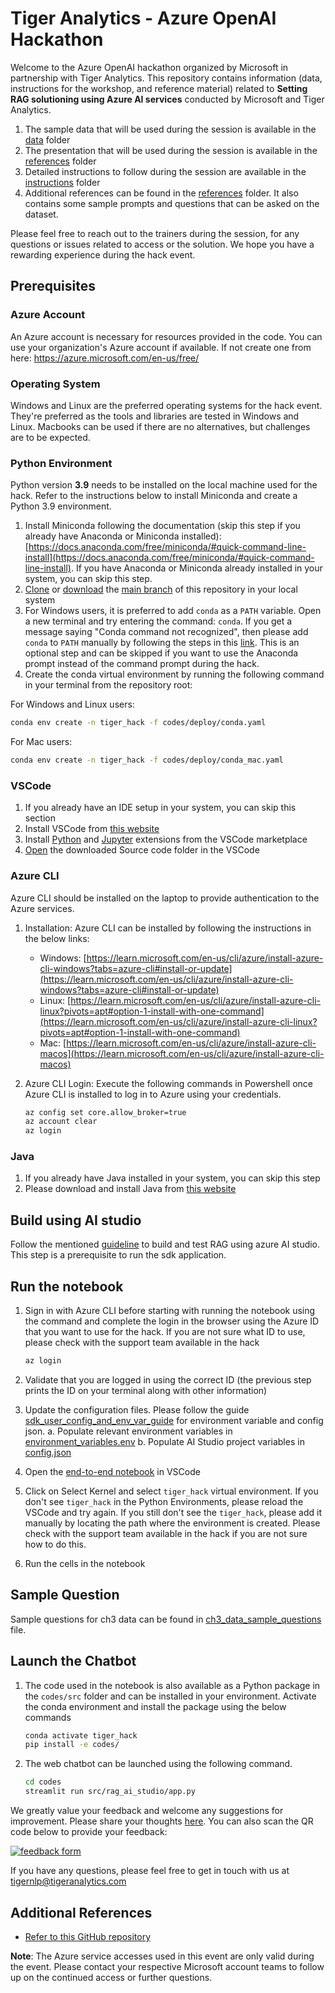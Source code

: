 # Tiger Analytics - Azure OpenAI Hackathon

Welcome to the Azure OpenAI hackathon organized by Microsoft in partnership with Tiger Analytics. This repository contains information (data, instructions for the workshop, and reference material) related to **Setting RAG solutioning using Azure AI services** conducted by Microsoft and Tiger Analytics.

1. The sample data that will be used during the session is available in the [data](data) folder
2. The presentation that will be used during the session is available in the [references](references) folder
3. Detailed instructions to follow during the session are available in the [instructions](instructions) folder
4. Additional references can be found in the [references](references) folder. It also contains some sample prompts and questions that can be asked on the dataset.

Please feel free to reach out to the trainers during the session, for any questions or issues related to access or the
solution. We hope you have a rewarding experience during the hack event.

## Prerequisites

### Azure Account

An Azure account is necessary for resources provided in the code. You can use your organization's Azure account if available. If not create one from here: <https://azure.microsoft.com/en-us/free/>

### Operating System

Windows and Linux are the preferred operating systems for the hack event. They're preferred as the tools and libraries are tested in Windows and Linux. Macbooks can be used if there are no alternatives, but challenges are to be expected.

### Python Environment

Python version **3.9** needs to be installed on the local machine used for the hack. Refer to the instructions below to install Miniconda and create a Python 3.9 environment.

1. Install Miniconda following the documentation (skip this step if you already have Anaconda or Miniconda installed): [https://docs.anaconda.com/free/miniconda/#quick-command-line-install](https://docs.anaconda.com/free/miniconda/#quick-command-line-install). If you have Anaconda or Miniconda already installed in your system, you can skip this step.
2. [Clone](https://docs.github.com/en/repositories/creating-and-managing-repositories/cloning-a-repository) or [download](https://docs.github.com/en/repositories/working-with-files/using-files/downloading-source-code-archives#downloading-source-code-archives-from-the-repository-view) the [main branch](https://github.com/tiger-openai-hackathon/hacks) of this repository in your local system
3. For Windows users, it is preferred to add `conda` as a `PATH` variable. Open a new terminal and try entering the command: `conda`. If you get a message saying "Conda command not recognized", then please add `conda` to `PATH` manually by following the steps in this [link](https://saturncloud.io/blog/solving-the-conda-command-not-recognized-issue-on-windows-10/). This is an optional step and can be skipped if you want to use the Anaconda prompt instead of the command prompt during the hack.
4. Create the conda virtual environment by running the following command in your terminal from the repository root:

For Windows and Linux users:

```bash
conda env create -n tiger_hack -f codes/deploy/conda.yaml
```

For Mac users:

```bash
conda env create -n tiger_hack -f codes/deploy/conda_mac.yaml
```

### VSCode

1. If you already have an IDE setup in your system, you can skip this section
2. Install VSCode from [this website](https://code.visualstudio.com/download)
3. Install [Python](https://marketplace.visualstudio.com/items?itemName=ms-python.python) and [Jupyter](https://marketplace.visualstudio.com/items?itemName=ms-toolsai.jupyter) extensions from the VSCode marketplace
4. [Open](https://code.visualstudio.com/docs/editor/workspaces#_how-do-i-open-a-vs-code-workspace) the downloaded Source code folder in the VSCode

### Azure CLI

Azure CLI should be installed on the laptop to provide authentication to the Azure services.

1. Installation:
   Azure CLI can be installed by following the instructions in the below links:

   * Windows: [https://learn.microsoft.com/en-us/cli/azure/install-azure-cli-windows?tabs=azure-cli#install-or-update](https://learn.microsoft.com/en-us/cli/azure/install-azure-cli-windows?tabs=azure-cli#install-or-update)
   * Linux: [https://learn.microsoft.com/en-us/cli/azure/install-azure-cli-linux?pivots=apt#option-1-install-with-one-command](https://learn.microsoft.com/en-us/cli/azure/install-azure-cli-linux?pivots=apt#option-1-install-with-one-command)
   * Mac: [https://learn.microsoft.com/en-us/cli/azure/install-azure-cli-macos](https://learn.microsoft.com/en-us/cli/azure/install-azure-cli-macos)
2. Azure CLI Login:
   Execute the following commands in Powershell once Azure CLI is installed to log in to Azure using your credentials.

   ```bash
   az config set core.allow_broker=true
   az account clear
   az login
   ```

### Java

1. If you already have Java installed in your system, you can skip this step
2. Please download and install Java from [this website](https://www.java.com/en/download/manual.jsp)


## Build using AI studio
Follow the mentioned [guideline](instructions/ms_hack_steps_ai_studio.pdf) to build and test RAG using azure AI studio. This step is a prerequisite to run the sdk application.


## Run the notebook

1. Sign in with Azure CLI before starting with running the notebook using the command and complete the login in the browser using the Azure ID that you want to use for the hack. If you are not sure what ID to use, please check with the support team available in the hack

   ```bash
   az login
   ```

2. Validate that you are logged in using the correct ID (the previous step prints the ID on your terminal along with other information)
3. Update the configuration files. Please follow the guide [sdk_user_config_and_env_var_guide](instructions/sdk_user_config_and_env_var_guide.pdf) for environment variable and config json.
   a. Populate relevant environment variables in [environment_variables.env](codes/configs/environment_variables.env)
   b. Populate AI Studio project variables in [config.json](codes/config.json)
4. Open the [end-to-end notebook](codes/notebooks/end_to_end.ipynb) in VSCode
5. Click on Select Kernel and select `tiger_hack` virtual environment. If you don't see `tiger_hack` in the Python Environments, please reload the VSCode and try again. If you still don't see the `tiger_hack`, please add it manually by locating the path where the environment is created. Please check with the support team available in the hack if you are not sure how to do this.
6. Run the cells in the notebook

## Sample Question
Sample questions for ch3 data can be found in [ch3_data_sample_questions](references/ch3_data_sample_questions.txt) file.

## Launch the Chatbot

1. The code used in the notebook is also available as a Python package in the `codes/src` folder and can be installed in your environment. Activate the conda environment and install the package using the below commands

   ``` bash
   conda activate tiger_hack
   pip install -e codes/
   ```

2. The web chatbot can be launched using the following command.

   ``` bash
   cd codes
   streamlit run src/rag_ai_studio/app.py
   ```

We greatly value your feedback and welcome any suggestions for improvement. Please share your thoughts [here](https://forms.office.com/r/058CMXnXu6). You can also scan the QR code below to provide your feedback:

[![feedback form](codes/images/README/feedback.png "Feedback form")](https://forms.office.com/r/058CMXnXu6)

If you have any questions, please feel free to get in touch with us at <tigernlp@tigeranalytics.com>

## Additional References

* [Refer to this GitHub repository](https://github.com/Azure/aistudio-copilot-sample)

**Note**: The Azure service accesses used in this event are only valid during the event. Please contact your respective Microsoft account teams to follow up on the continued access or further questions.
